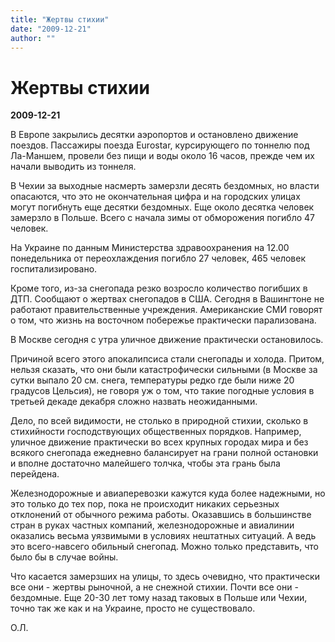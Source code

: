 ```yaml
---
title: "Жертвы стихии"
date: "2009-12-21"
author: ""
---
```


# Жертвы стихии

**2009-12-21** 

В Европе закрылись десятки аэропортов и остановлено движение поездов. Пассажиры поезда Eurostar, курсирующего по тоннелю под Ла-Маншем, провели без пищи и воды около 16 часов, прежде чем их начали выводить из тоннеля.

В Чехии за выходные насмерть замерзли десять бездомных, но власти опасаются, что это не окончательная цифра и на городских улицах могут погибнуть еще десятки бездомных.  Еще около десятка человек замерзло в Польше. Всего с начала зимы от обморожения погибло 47 человек.

На Украине по данным Министерства здравоохранения на 12.00 понедельника от переохлаждения погибло 27 человек, 465 человек госпитализировано.

Кроме того, из-за снегопада резко возросло количество погибших в ДТП. Сообщают о жертвах снегопадов в США. Сегодня в Вашингтоне не работают правительственные учреждения. Американские СМИ говорят о том, что жизнь на восточном побережье практически парализована.

В Москве сегодня с утра уличное движение практически остановилось.

Причиной всего этого апокалипсиса стали снегопады и холода. Притом, нельзя сказать, что они были катастрофически сильными (в Москве за сутки выпало 20 см. снега, температуры редко где были ниже 20 градусов Цельсия), не говоря уж о том, что такие погодные условия в третьей декаде декабря сложно назвать неожиданными.

Дело, по всей видимости, не столько в природной стихии, сколько в стихийности господствующих общественных порядков. Например, уличное движение практически во всех крупных городах мира и без всякого снегопада ежедневно балансирует на грани полной остановки и вполне достаточно малейшего толчка, чтобы эта грань была перейдена.

Железнодорожные и авиаперевозки кажутся куда более надежными, но это только до тех пор, пока не происходит никаких серьезных отклонений от обычного режима работы. Оказавшись в большинстве стран в руках частных компаний, железнодорожные и авиалинии оказались весьма уязвимыми в условиях нештатных ситуаций. А ведь это всего-навсего обильный снегопад. Можно только представить, что было бы в случае войны.

Что касается замерзших на улицы, то здесь очевидно, что практически все они - жертвы рыночной, а не снежной стихии. Почти все они - бездомные. Еще 20-30 лет тому назад таковых в Польше или Чехии, точно так же как и на Украине, просто не существовало.

О.Л.